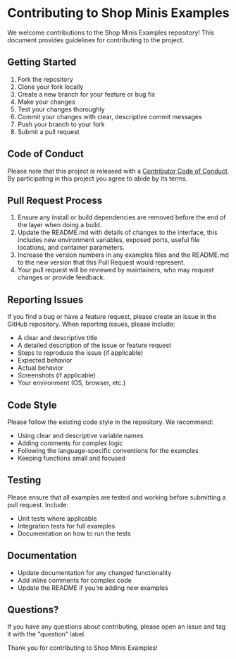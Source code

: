 # Contributing to Shop Minis Examples

We welcome contributions to the Shop Minis Examples repository! This document provides guidelines for contributing to the project.

## Getting Started

1. Fork the repository
2. Clone your fork locally
3. Create a new branch for your feature or bug fix
4. Make your changes
5. Test your changes thoroughly
6. Commit your changes with clear, descriptive commit messages
7. Push your branch to your fork
8. Submit a pull request

## Code of Conduct

Please note that this project is released with a [Contributor Code of Conduct](CODE_OF_CONDUCT.md). By participating in this project you agree to abide by its terms.

## Pull Request Process

1. Ensure any install or build dependencies are removed before the end of the layer when doing a build.
2. Update the README.md with details of changes to the interface, this includes new environment variables, exposed ports, useful file locations, and container parameters.
3. Increase the version numbers in any examples files and the README.md to the new version that this Pull Request would represent.
4. Your pull request will be reviewed by maintainers, who may request changes or provide feedback.

## Reporting Issues

If you find a bug or have a feature request, please create an issue in the GitHub repository. When reporting issues, please include:

- A clear and descriptive title
- A detailed description of the issue or feature request
- Steps to reproduce the issue (if applicable)
- Expected behavior
- Actual behavior
- Screenshots (if applicable)
- Your environment (OS, browser, etc.)

## Code Style

Please follow the existing code style in the repository. We recommend:

- Using clear and descriptive variable names
- Adding comments for complex logic
- Following the language-specific conventions for the examples
- Keeping functions small and focused

## Testing

Please ensure that all examples are tested and working before submitting a pull request. Include:

- Unit tests where applicable
- Integration tests for full examples
- Documentation on how to run the tests

## Documentation

- Update documentation for any changed functionality
- Add inline comments for complex code
- Update the README if you're adding new examples

## Questions?

If you have any questions about contributing, please open an issue and tag it with the "question" label.

Thank you for contributing to Shop Minis Examples! 